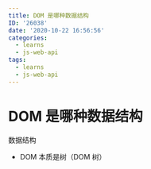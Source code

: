 ```yaml
---
title: DOM 是哪种数据结构
ID: '26038'
date: '2020-10-22 16:56:56'
categories:
  - learns
  - js-web-api
tags:
  - learns
  - js-web-api
---
```


# DOM 是哪种数据结构

数据结构

- DOM 本质是树（DOM 树）
 
 
 
 
